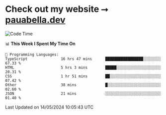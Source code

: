 # Check out my website ⭢ [pauabella.dev](https://pauabella.dev)

<!--START_SECTION:waka-->
![Code Time](http://img.shields.io/badge/Code%20Time-3%2C327%20hrs%2011%20mins-blue)

📊 **This Week I Spent My Time On** 

```text
💬 Programming Languages: 
TypeScript               16 hrs 47 mins      █████████████████░░░░░░░░   67.33 % 
HTML                     5 hrs 3 mins        █████░░░░░░░░░░░░░░░░░░░░   20.31 % 
CSS                      1 hr 51 mins        ██░░░░░░░░░░░░░░░░░░░░░░░   07.42 % 
Other                    38 mins             █░░░░░░░░░░░░░░░░░░░░░░░░   02.60 % 
JSON                     21 mins             ░░░░░░░░░░░░░░░░░░░░░░░░░   01.40 % 
```


 Last Updated on 14/05/2024 10:05:43 UTC
<!--END_SECTION:waka-->
